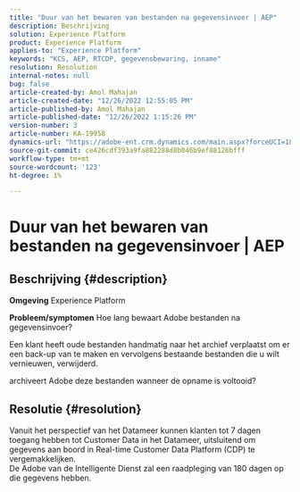 ```yaml
---
title: "Duur van het bewaren van bestanden na gegevensinvoer | AEP"
description: Beschrijving
solution: Experience Platform
product: Experience Platform
applies-to: "Experience Platform"
keywords: "KCS, AEP, RTCDP, gegevensbewaring, inname"
resolution: Resolution
internal-notes: null
bug: false
article-created-by: Amol Mahajan
article-created-date: "12/26/2022 12:55:05 PM"
article-published-by: Amol Mahajan
article-published-date: "12/26/2022 1:15:26 PM"
version-number: 3
article-number: KA-19958
dynamics-url: "https://adobe-ent.crm.dynamics.com/main.aspx?forceUCI=1&pagetype=entityrecord&etn=knowledgearticle&id=001c3284-1c85-ed11-81ad-6045bd0067ea"
source-git-commit: ce426cdf393a9fa882288d8b046b9ef88126bfff
workflow-type: tm+mt
source-wordcount: '123'
ht-degree: 1%

---
```


# Duur van het bewaren van bestanden na gegevensinvoer | AEP

## Beschrijving {#description}

<b>Omgeving</b>
Experience Platform


<b>Probleem/symptomen</b>
Hoe lang bewaart Adobe bestanden na gegevensinvoer?

Een klant heeft oude bestanden handmatig naar het archief verplaatst om er een back-up van te maken en vervolgens bestaande bestanden die u wilt vernieuwen, verwijderd.

archiveert Adobe deze bestanden wanneer de opname is voltooid?


## Resolutie {#resolution}

Vanuit het perspectief van het Datameer kunnen klanten tot 7 dagen toegang hebben tot Customer Data in het Datameer, uitsluitend om gegevens aan boord in Real-time Customer Data Platform (CDP) te vergemakkelijken.<br>De Adobe van de Intelligente Dienst zal een raadpleging van 180 dagen op die gegevens hebben.